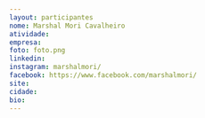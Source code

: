 ```yaml
---
layout: participantes
nome: Marshal Mori Cavalheiro
atividade: 
empresa: 
foto: foto.png
linkedin: 
instagram: marshalmori/
facebook: https://www.facebook.com/marshalmori/
site: 
cidade:
bio: 
---
```

